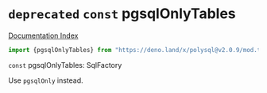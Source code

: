 # `deprecated` `const` pgsqlOnlyTables

[Documentation Index](../README.md)

```ts
import {pgsqlOnlyTables} from "https://deno.land/x/polysql@v2.0.9/mod.ts"
```

`const` pgsqlOnlyTables: SqlFactory

Use `pgsqlOnly` instead.

